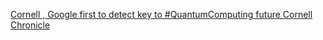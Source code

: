 [Cornell , Google first to detect key to #QuantumComputing future   Cornell Chronicle](https://qi.tc/qi/113344)